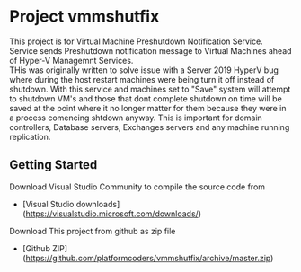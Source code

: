 # Project vmmshutfix
This project is for Virtual Machine Preshutdown Notification Service.  Service sends Preshutdown notification message to Virtual Machines ahead of Hyper-V Managemnt Services.  
THis was originally written to solve issue with a Server 2019 HyperV bug where during the host restart machines were being turn it off instead of shutdown. With this service and machines set to "Save" system will attempt to shutdown VM's and those that dont complete shutdown on time will be saved at the point where it no longer matter for them because they were in a process comencing shtdown anyway. This is important for domain controllers, Database servers, Exchanges servers and any machine running replication. 

## Getting Started
Download Visual Studio Community to compile the source code from 
* [Visual Studio downloads] (https://visualstudio.microsoft.com/downloads/)

Download This project from github as zip file 
* [Github ZIP] (https://github.com/platformcoders/vmmshutfix/archive/master.zip)

